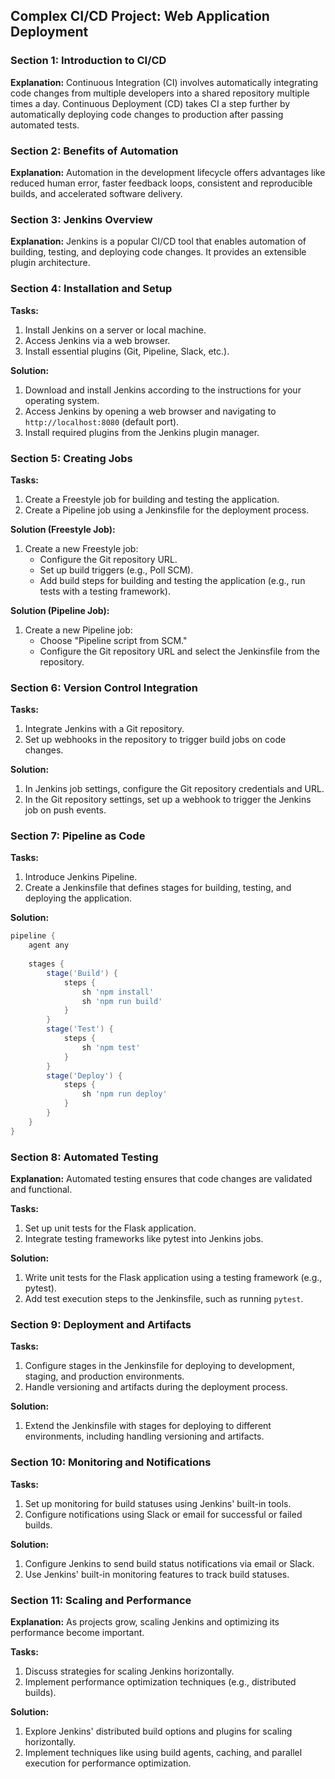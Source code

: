 ## Complex CI/CD Project: Web Application Deployment

### Section 1: Introduction to CI/CD

**Explanation:** Continuous Integration (CI) involves automatically integrating code changes from multiple developers into a shared repository multiple times a day. Continuous Deployment (CD) takes CI a step further by automatically deploying code changes to production after passing automated tests.

### Section 2: Benefits of Automation

**Explanation:** Automation in the development lifecycle offers advantages like reduced human error, faster feedback loops, consistent and reproducible builds, and accelerated software delivery.

### Section 3: Jenkins Overview

**Explanation:** Jenkins is a popular CI/CD tool that enables automation of building, testing, and deploying code changes. It provides an extensible plugin architecture.

### Section 4: Installation and Setup

**Tasks:**
1. Install Jenkins on a server or local machine.
2. Access Jenkins via a web browser.
3. Install essential plugins (Git, Pipeline, Slack, etc.).

**Solution:**
1. Download and install Jenkins according to the instructions for your operating system.
2. Access Jenkins by opening a web browser and navigating to `http://localhost:8080` (default port).
3. Install required plugins from the Jenkins plugin manager.

### Section 5: Creating Jobs

**Tasks:**
1. Create a Freestyle job for building and testing the application.
2. Create a Pipeline job using a Jenkinsfile for the deployment process.

**Solution (Freestyle Job):**
1. Create a new Freestyle job:
   - Configure the Git repository URL.
   - Set up build triggers (e.g., Poll SCM).
   - Add build steps for building and testing the application (e.g., run tests with a testing framework).

**Solution (Pipeline Job):**
1. Create a new Pipeline job:
   - Choose "Pipeline script from SCM."
   - Configure the Git repository URL and select the Jenkinsfile from the repository.

### Section 6: Version Control Integration

**Tasks:**
1. Integrate Jenkins with a Git repository.
2. Set up webhooks in the repository to trigger build jobs on code changes.

**Solution:**
1. In Jenkins job settings, configure the Git repository credentials and URL.
2. In the Git repository settings, set up a webhook to trigger the Jenkins job on push events.

### Section 7: Pipeline as Code

**Tasks:**
1. Introduce Jenkins Pipeline.
2. Create a Jenkinsfile that defines stages for building, testing, and deploying the application.

**Solution:**
```groovy
pipeline {
    agent any
    
    stages {
        stage('Build') {
            steps {
                sh 'npm install'
                sh 'npm run build'
            }
        }
        stage('Test') {
            steps {
                sh 'npm test'
            }
        }
        stage('Deploy') {
            steps {
                sh 'npm run deploy'
            }
        }
    }
}
```

### Section 8: Automated Testing

**Explanation:** Automated testing ensures that code changes are validated and functional.

**Tasks:**
1. Set up unit tests for the Flask application.
2. Integrate testing frameworks like pytest into Jenkins jobs.

**Solution:**
1. Write unit tests for the Flask application using a testing framework (e.g., pytest).
2. Add test execution steps to the Jenkinsfile, such as running `pytest`.

### Section 9: Deployment and Artifacts

**Tasks:**
1. Configure stages in the Jenkinsfile for deploying to development, staging, and production environments.
2. Handle versioning and artifacts during the deployment process.

**Solution:**
1. Extend the Jenkinsfile with stages for deploying to different environments, including handling versioning and artifacts.

### Section 10: Monitoring and Notifications

**Tasks:**
1. Set up monitoring for build statuses using Jenkins' built-in tools.
2. Configure notifications using Slack or email for successful or failed builds.

**Solution:**
1. Configure Jenkins to send build status notifications via email or Slack.
2. Use Jenkins' built-in monitoring features to track build statuses.

### Section 11: Scaling and Performance

**Explanation:** As projects grow, scaling Jenkins and optimizing its performance become important.

**Tasks:**
1. Discuss strategies for scaling Jenkins horizontally.
2. Implement performance optimization techniques (e.g., distributed builds).

**Solution:**
1. Explore Jenkins' distributed build options and plugins for scaling horizontally.
2. Implement techniques like using build agents, caching, and parallel execution for performance optimization.

